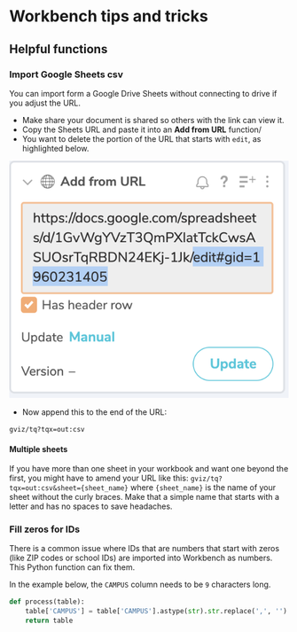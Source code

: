 # Workbench tips and tricks

## Helpful functions

### Import Google Sheets csv

You can import form a Google Drive Sheets without connecting to drive if you adjust the URL.

- Make share your document is shared so others with the link can view it.
- Copy the Sheets URL and paste it into an **Add from URL** function/
- You want to delete the portion of the URL that starts with `edit`, as highlighted below.

![Delete url part](img/census-mhi-replaceurl.png)

- Now append this to the end of the URL:

``` text
gviz/tq?tqx=out:csv
```

#### Multiple sheets

If you have more than one sheet in your workbook and want one beyond the first, you might have to amend your URL like this: `gviz/tq?tqx=out:csv&sheet={sheet_name}` where `{sheet_name}` is the name of your sheet without the curly braces. Make that a simple name that starts with a letter and has no spaces to save headaches.

### Fill zeros for IDs

There is a common issue where IDs that are numbers that start with zeros (like ZIP codes or school IDs) are imported into Workbench as numbers. This Python function can fix them.

In the example below, the `CAMPUS` column needs to be `9` characters long.

```python
def process(table):
    table['CAMPUS'] = table['CAMPUS'].astype(str).str.replace(',', '').str.zfill(9)
    return table
```
